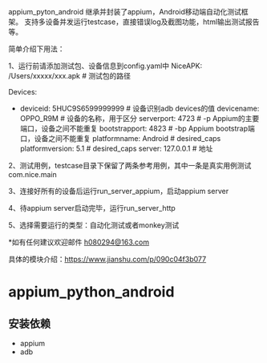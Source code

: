 appium_pyton_android
继承并封装了appium，Android移动端自动化测试框架。
支持多设备并发运行testcase，直接错误log及截图功能，html输出测试报告等。

简单介绍下用法：

1、运行前请添加测试包、设备信息到config.yaml中
NiceAPK: /Users/xxxxx/xxx.apk    # 测试包的路径

Devices:
 - deviceid: 5HUC9S6599999999    # 设备识别adb devices的值
   devicename: OPPO_R9M    # 设备的名称，用于区分
   serverport: 4723    # -p Appium的主要端口，设备之间不能重复
   bootstrapport: 4823    # -bp Appium bootstrap端口，设备之间不能重复
   platformname: Android    # desired_caps
   platformversion: 5.1    # desired_caps
   server: 127.0.0.1     # 地址

2、测试用例，testcase目录下保留了两条参考用例，其中一条是真实用例测试com.nice.main
   
3、连接好所有的设备后运行run_server_appium，启动appium server

4、待appium server启动完毕，运行run_server_http

5、选择需要运行的类型：自动化测试或者monkey测试

*如有任何建议欢迎邮件 h080294@163.com

具体的模块介绍：https://www.jianshu.com/p/090c04f3b077


# appium_python_android

## 安装依赖
* appium
* adb

